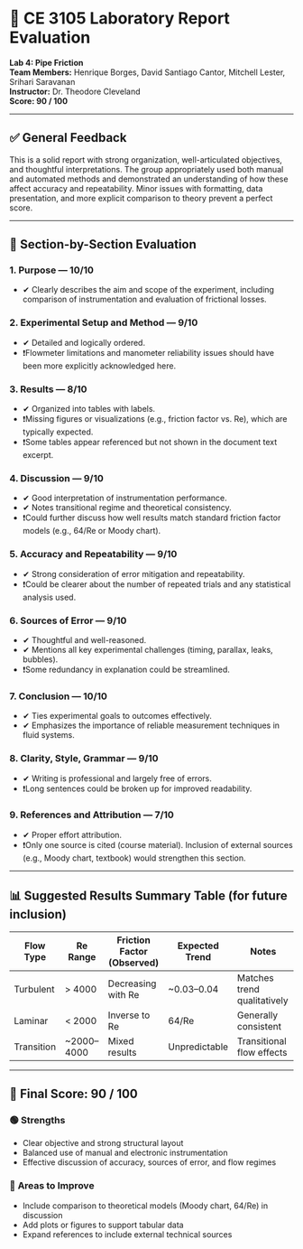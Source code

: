 
# 🧪 CE 3105 Laboratory Report Evaluation  
**Lab 4: Pipe Friction**  
**Team Members:** Henrique Borges, David Santiago Cantor, Mitchell Lester, Srihari Saravanan  
**Instructor:** Dr. Theodore Cleveland  
**Score: 90 / 100**

---

## ✅ General Feedback

This is a solid report with strong organization, well-articulated objectives, and thoughtful interpretations. The group appropriately used both manual and automated methods and demonstrated an understanding of how these affect accuracy and repeatability. Minor issues with formatting, data presentation, and more explicit comparison to theory prevent a perfect score.

---

## 🧾 Section-by-Section Evaluation

### 1. **Purpose** — **10/10**
- ✔ Clearly describes the aim and scope of the experiment, including comparison of instrumentation and evaluation of frictional losses.

### 2. **Experimental Setup and Method** — **9/10**
- ✔ Detailed and logically ordered.
- ❗Flowmeter limitations and manometer reliability issues should have been more explicitly acknowledged here.

### 3. **Results** — **8/10**
- ✔ Organized into tables with labels.
- ❗Missing figures or visualizations (e.g., friction factor vs. Re), which are typically expected.
- ❗Some tables appear referenced but not shown in the document text excerpt.

### 4. **Discussion** — **9/10**
- ✔ Good interpretation of instrumentation performance.
- ✔ Notes transitional regime and theoretical consistency.
- ❗Could further discuss how well results match standard friction factor models (e.g., 64/Re or Moody chart).

### 5. **Accuracy and Repeatability** — **9/10**
- ✔ Strong consideration of error mitigation and repeatability.
- ❗Could be clearer about the number of repeated trials and any statistical analysis used.

### 6. **Sources of Error** — **9/10**
- ✔ Thoughtful and well-reasoned.
- ✔ Mentions all key experimental challenges (timing, parallax, leaks, bubbles).
- ❗Some redundancy in explanation could be streamlined.

### 7. **Conclusion** — **10/10**
- ✔ Ties experimental goals to outcomes effectively.
- ✔ Emphasizes the importance of reliable measurement techniques in fluid systems.

### 8. **Clarity, Style, Grammar** — **9/10**
- ✔ Writing is professional and largely free of errors.
- ❗Long sentences could be broken up for improved readability.

### 9. **References and Attribution** — **7/10**
- ✔ Proper effort attribution.
- ❗Only one source is cited (course material). Inclusion of external sources (e.g., Moody chart, textbook) would strengthen this section.

---

## 📊 Suggested Results Summary Table (for future inclusion)

| Flow Type | Re Range   | Friction Factor (Observed) | Expected Trend | Notes                   |
|-----------|------------|----------------------------|----------------|--------------------------|
| Turbulent | > 4000     | Decreasing with Re         | ~0.03–0.04     | Matches trend qualitatively |
| Laminar   | < 2000     | Inverse to Re              | 64/Re          | Generally consistent     |
| Transition| ~2000–4000 | Mixed results              | Unpredictable  | Transitional flow effects |

---

## 🧮 Final Score: **90 / 100**

### 🟢 **Strengths**
- Clear objective and strong structural layout
- Balanced use of manual and electronic instrumentation
- Effective discussion of accuracy, sources of error, and flow regimes

### 🔴 **Areas to Improve**
- Include comparison to theoretical models (Moody chart, 64/Re) in discussion
- Add plots or figures to support tabular data
- Expand references to include external technical sources
